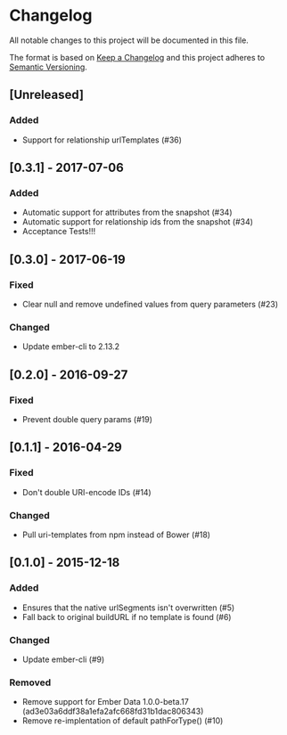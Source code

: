 # Changelog

All notable changes to this project will be documented in this file.

The format is based on [Keep a Changelog](http://keepachangelog.com/en/1.0.0/)
and this project adheres to [Semantic Versioning](http://semver.org/spec/v2.0.0.html).

## [Unreleased]

### Added

- Support for relationship urlTemplates (#36)

## [0.3.1] - 2017-07-06

### Added

- Automatic support for attributes from the snapshot (#34)
- Automatic support for relationship ids from the snapshot (#34)
- Acceptance Tests!!!

## [0.3.0] - 2017-06-19

### Fixed

- Clear null and remove undefined values from query parameters (#23)

### Changed

- Update ember-cli to 2.13.2

## [0.2.0] - 2016-09-27

### Fixed

- Prevent double query params (#19)

## [0.1.1] - 2016-04-29

### Fixed

- Don't double URI-encode IDs (#14)

### Changed

- Pull uri-templates from npm instead of Bower (#18)

## [0.1.0] - 2015-12-18

### Added

- Ensures that the native urlSegments isn't overwritten (#5)
- Fall back to original buildURL if no template is found (#6)

### Changed

- Update ember-cli (#9)

### Removed

- Remove support for Ember Data 1.0.0-beta.17 (ad3e03a6ddf38a1efa2afc668fd31b1dac806343)
- Remove re-implentation of default pathForType() (#10)

